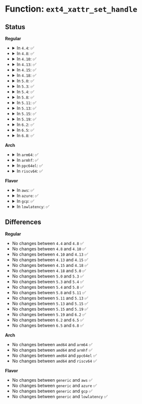 # Function: <code>ext4_xattr_set_handle</code>

## Status
<b>Regular</b>
<ul>
<li>
<details>
<summary>In <code>4.4</code>: ✅</summary>

```c
int ext4_xattr_set_handle(handle_t *handle, struct inode *inode, int name_index, const char *name, const void *value, size_t value_len, int flags);
```

**Collision:** Unique Global

**Inline:** No

**Transformation:** False

**Instances:**

```
In fs/ext4/xattr.c (ffffffff812de540)
Location: fs/ext4/xattr.c:1083
Inline: False
Direct callers:
  - fs/ext4/xattr.c:ext4_xattr_set
  - fs/ext4/acl.c:__ext4_set_acl
  - fs/ext4/xattr_security.c:ext4_initxattrs
```
**Symbols:**

```
ffffffff812de540-ffffffff812de976: ext4_xattr_set_handle (STB_GLOBAL)
```
</details>
</li>
<li>
<details>
<summary>In <code>4.8</code>: ✅</summary>

```c
int ext4_xattr_set_handle(handle_t *handle, struct inode *inode, int name_index, const char *name, const void *value, size_t value_len, int flags);
```

**Collision:** Unique Global

**Inline:** No

**Transformation:** False

**Instances:**

```
In fs/ext4/xattr.c (ffffffff8130e1a0)
Location: fs/ext4/xattr.c:1165
Inline: False
Direct callers:
  - fs/ext4/xattr.c:ext4_xattr_set
  - fs/ext4/acl.c:__ext4_set_acl
  - fs/ext4/xattr_security.c:ext4_initxattrs
```
**Symbols:**

```
ffffffff8130e1a0-ffffffff8130e666: ext4_xattr_set_handle (STB_GLOBAL)
```
</details>
</li>
<li>
<details>
<summary>In <code>4.10</code>: ✅</summary>

```c
int ext4_xattr_set_handle(handle_t *handle, struct inode *inode, int name_index, const char *name, const void *value, size_t value_len, int flags);
```

**Collision:** Unique Global

**Inline:** No

**Transformation:** False

**Instances:**

```
In fs/ext4/xattr.c (ffffffff81323f20)
Location: fs/ext4/xattr.c:1171
Inline: False
Direct callers:
  - fs/ext4/super.c:ext4_set_context
  - fs/ext4/super.c:ext4_set_context
  - fs/ext4/xattr.c:ext4_xattr_set
  - fs/ext4/acl.c:__ext4_set_acl
  - fs/ext4/xattr_security.c:ext4_initxattrs
```
**Symbols:**

```
ffffffff81323f20-ffffffff813243b0: ext4_xattr_set_handle (STB_GLOBAL)
```
</details>
</li>
<li>
<details>
<summary>In <code>4.13</code>: ✅</summary>

```c
int ext4_xattr_set_handle(handle_t *handle, struct inode *inode, int name_index, const char *name, const void *value, size_t value_len, int flags);
```

**Collision:** Unique Global

**Inline:** No

**Transformation:** False

**Instances:**

```
In fs/ext4/xattr.c (ffffffff8133db00)
Location: fs/ext4/xattr.c:2245
Inline: False
Direct callers:
  - fs/ext4/super.c:ext4_set_context
  - fs/ext4/super.c:ext4_set_context
  - fs/ext4/xattr.c:ext4_xattr_set
  - fs/ext4/acl.c:__ext4_set_acl
  - fs/ext4/xattr_security.c:ext4_initxattrs
```
**Symbols:**

```
ffffffff8133db00-ffffffff8133e092: ext4_xattr_set_handle (STB_GLOBAL)
```
</details>
</li>
<li>
<details>
<summary>In <code>4.15</code>: ✅</summary>

```c
int ext4_xattr_set_handle(handle_t *handle, struct inode *inode, int name_index, const char *name, const void *value, size_t value_len, int flags);
```

**Collision:** Unique Global

**Inline:** No

**Transformation:** False

**Instances:**

```
In fs/ext4/xattr.c (ffffffff813620e0)
Location: fs/ext4/xattr.c:2281
Inline: False
Direct callers:
  - fs/ext4/super.c:ext4_set_context
  - fs/ext4/super.c:ext4_set_context
  - fs/ext4/xattr.c:ext4_xattr_set
  - fs/ext4/acl.c:__ext4_set_acl
  - fs/ext4/xattr_security.c:ext4_initxattrs
```
**Symbols:**

```
ffffffff813620e0-ffffffff81362672: ext4_xattr_set_handle (STB_GLOBAL)
```
</details>
</li>
<li>
<details>
<summary>In <code>4.18</code>: ✅</summary>

```c
int ext4_xattr_set_handle(handle_t *handle, struct inode *inode, int name_index, const char *name, const void *value, size_t value_len, int flags);
```

**Collision:** Unique Global

**Inline:** No

**Transformation:** False

**Instances:**

```
In fs/ext4/xattr.c (ffffffff813908b0)
Location: fs/ext4/xattr.c:2297
Inline: False
Direct callers:
  - fs/ext4/super.c:ext4_set_context
  - fs/ext4/super.c:ext4_set_context
  - fs/ext4/xattr.c:ext4_xattr_set
  - fs/ext4/acl.c:__ext4_set_acl
  - fs/ext4/xattr_security.c:ext4_initxattrs
```
**Symbols:**

```
ffffffff813908b0-ffffffff81390e0f: ext4_xattr_set_handle (STB_GLOBAL)
```
</details>
</li>
<li>
<details>
<summary>In <code>5.0</code>: ✅</summary>

```c
int ext4_xattr_set_handle(handle_t *handle, struct inode *inode, int name_index, const char *name, const void *value, size_t value_len, int flags);
```

**Collision:** Unique Global

**Inline:** No

**Transformation:** False

**Instances:**

```
In fs/ext4/xattr.c (ffffffff813a9490)
Location: fs/ext4/xattr.c:2294
Inline: False
Direct callers:
  - fs/ext4/super.c:ext4_set_context
  - fs/ext4/super.c:ext4_set_context
  - fs/ext4/xattr.c:ext4_xattr_set
  - fs/ext4/acl.c:__ext4_set_acl
  - fs/ext4/xattr_security.c:ext4_initxattrs
```
**Symbols:**

```
ffffffff813a9490-ffffffff813a9a07: ext4_xattr_set_handle (STB_GLOBAL)
```
</details>
</li>
<li>
<details>
<summary>In <code>5.3</code>: ✅</summary>

```c
int ext4_xattr_set_handle(handle_t *handle, struct inode *inode, int name_index, const char *name, const void *value, size_t value_len, int flags);
```

**Collision:** Unique Global

**Inline:** No

**Transformation:** False

**Instances:**

```
In fs/ext4/xattr.c (ffffffff813d3a10)
Location: fs/ext4/xattr.c:2295
Inline: False
Direct callers:
  - fs/ext4/super.c:ext4_set_context
  - fs/ext4/super.c:ext4_set_context
  - fs/ext4/xattr.c:ext4_xattr_set
  - fs/ext4/acl.c:__ext4_set_acl
  - fs/ext4/xattr_security.c:ext4_initxattrs
```
**Symbols:**

```
ffffffff813d3a10-ffffffff813d3f8c: ext4_xattr_set_handle (STB_GLOBAL)
```
</details>
</li>
<li>
<details>
<summary>In <code>5.4</code>: ✅</summary>

```c
int ext4_xattr_set_handle(handle_t *handle, struct inode *inode, int name_index, const char *name, const void *value, size_t value_len, int flags);
```

**Collision:** Unique Global

**Inline:** No

**Transformation:** False

**Instances:**

```
In fs/ext4/xattr.c (ffffffff813ed0f0)
Location: fs/ext4/xattr.c:2295
Inline: False
Direct callers:
  - fs/ext4/super.c:ext4_set_context
  - fs/ext4/super.c:ext4_set_context
  - fs/ext4/xattr.c:ext4_xattr_set
  - fs/ext4/acl.c:__ext4_set_acl
  - fs/ext4/xattr_security.c:ext4_initxattrs
```
**Symbols:**

```
ffffffff813ed0f0-ffffffff813ed66c: ext4_xattr_set_handle (STB_GLOBAL)
```
</details>
</li>
<li>
<details>
<summary>In <code>5.8</code>: ✅</summary>

```c
int ext4_xattr_set_handle(handle_t *handle, struct inode *inode, int name_index, const char *name, const void *value, size_t value_len, int flags);
```

**Collision:** Unique Global

**Inline:** No

**Transformation:** False

**Instances:**

```
In fs/ext4/xattr.c (ffffffff8143a0a0)
Location: fs/ext4/xattr.c:2282
Inline: False
Direct callers:
  - fs/ext4/super.c:ext4_set_context
  - fs/ext4/super.c:ext4_set_context
  - fs/ext4/xattr.c:ext4_xattr_set
  - fs/ext4/acl.c:__ext4_set_acl
  - fs/ext4/xattr_security.c:ext4_initxattrs
```
**Symbols:**

```
ffffffff8143a0a0-ffffffff8143a617: ext4_xattr_set_handle (STB_GLOBAL)
```
</details>
</li>
<li>
<details>
<summary>In <code>5.11</code>: ✅</summary>

```c
int ext4_xattr_set_handle(handle_t *handle, struct inode *inode, int name_index, const char *name, const void *value, size_t value_len, int flags);
```

**Collision:** Unique Global

**Inline:** No

**Transformation:** False

**Instances:**

```
In fs/ext4/xattr.c (ffffffff81452bb0)
Location: fs/ext4/xattr.c:2286
Inline: False
Direct callers:
  - fs/ext4/super.c:ext4_set_context
  - fs/ext4/super.c:ext4_set_context
  - fs/ext4/xattr.c:ext4_xattr_set
  - fs/ext4/acl.c:__ext4_set_acl
  - fs/ext4/xattr_security.c:ext4_initxattrs
```
**Symbols:**

```
ffffffff81452bb0-ffffffff81453181: ext4_xattr_set_handle (STB_GLOBAL)
```
</details>
</li>
<li>
<details>
<summary>In <code>5.13</code>: ✅</summary>

```c
int ext4_xattr_set_handle(handle_t *handle, struct inode *inode, int name_index, const char *name, const void *value, size_t value_len, int flags);
```

**Collision:** Unique Global

**Inline:** No

**Transformation:** False

**Instances:**

```
In fs/ext4/xattr.c (ffffffff814583e0)
Location: fs/ext4/xattr.c:2286
Inline: False
Direct callers:
  - fs/ext4/super.c:ext4_set_context
  - fs/ext4/super.c:ext4_set_context
  - fs/ext4/xattr.c:ext4_xattr_set
  - fs/ext4/acl.c:__ext4_set_acl
  - fs/ext4/xattr_security.c:ext4_initxattrs
```
**Symbols:**

```
ffffffff814583e0-ffffffff814589ec: ext4_xattr_set_handle (STB_GLOBAL)
```
</details>
</li>
<li>
<details>
<summary>In <code>5.15</code>: ✅</summary>

```c
int ext4_xattr_set_handle(handle_t *handle, struct inode *inode, int name_index, const char *name, const void *value, size_t value_len, int flags);
```

**Collision:** Unique Global

**Inline:** No

**Transformation:** False

**Instances:**

```
In fs/ext4/xattr.c (ffffffff814ac4e0)
Location: fs/ext4/xattr.c:2269
Inline: False
Direct callers:
  - fs/ext4/super.c:ext4_set_context
  - fs/ext4/super.c:ext4_set_context
  - fs/ext4/xattr.c:ext4_xattr_set
  - fs/ext4/acl.c:__ext4_set_acl
  - fs/ext4/xattr_security.c:ext4_initxattrs
```
**Symbols:**

```
ffffffff814ac4e0-ffffffff814acafb: ext4_xattr_set_handle (STB_GLOBAL)
```
</details>
</li>
<li>
<details>
<summary>In <code>5.19</code>: ✅</summary>

```c
int ext4_xattr_set_handle(handle_t *handle, struct inode *inode, int name_index, const char *name, const void *value, size_t value_len, int flags);
```

**Collision:** Unique Global

**Inline:** No

**Transformation:** False

**Instances:**

```
In fs/ext4/xattr.c (ffffffff81534490)
Location: fs/ext4/xattr.c:2284
Inline: False
Direct callers:
  - fs/ext4/xattr.c:ext4_xattr_set
  - fs/ext4/acl.c:__ext4_set_acl
  - fs/ext4/xattr_security.c:ext4_initxattrs
  - fs/ext4/crypto.c:ext4_set_context
  - fs/ext4/crypto.c:ext4_set_context
```
**Symbols:**

```
ffffffff81534490-ffffffff81534ac1: ext4_xattr_set_handle (STB_GLOBAL)
```
</details>
</li>
<li>
<details>
<summary>In <code>6.2</code>: ✅</summary>

```c
int ext4_xattr_set_handle(handle_t *handle, struct inode *inode, int name_index, const char *name, const void *value, size_t value_len, int flags);
```

**Collision:** Unique Global

**Inline:** No

**Transformation:** False

**Instances:**

```
In fs/ext4/xattr.c (ffffffff815d29b0)
Location: fs/ext4/xattr.c:2303
Inline: False
Direct callers:
  - fs/ext4/xattr.c:ext4_xattr_set
  - fs/ext4/acl.c:__ext4_set_acl
  - fs/ext4/xattr_security.c:ext4_initxattrs
  - fs/ext4/crypto.c:ext4_set_context
  - fs/ext4/crypto.c:ext4_set_context
```
**Symbols:**

```
ffffffff815d29b0-ffffffff815d2fee: ext4_xattr_set_handle (STB_GLOBAL)
```
</details>
</li>
<li>
<details>
<summary>In <code>6.5</code>: ✅</summary>

```c
int ext4_xattr_set_handle(handle_t *handle, struct inode *inode, int name_index, const char *name, const void *value, size_t value_len, int flags);
```

**Collision:** Unique Global

**Inline:** No

**Transformation:** False

**Instances:**

```
In fs/ext4/xattr.c (ffffffff8160a4c0)
Location: fs/ext4/xattr.c:2346
Inline: False
Direct callers:
  - fs/ext4/xattr.c:ext4_xattr_set
  - fs/ext4/acl.c:__ext4_set_acl
  - fs/ext4/xattr_security.c:ext4_initxattrs
  - fs/ext4/crypto.c:ext4_set_context
  - fs/ext4/crypto.c:ext4_set_context
```
**Symbols:**

```
ffffffff8160a4c0-ffffffff8160ab5d: ext4_xattr_set_handle (STB_GLOBAL)
```
</details>
</li>
<li>
<details>
<summary>In <code>6.8</code>: ✅</summary>

```c
int ext4_xattr_set_handle(handle_t *handle, struct inode *inode, int name_index, const char *name, const void *value, size_t value_len, int flags);
```

**Collision:** Unique Global

**Inline:** No

**Transformation:** False

**Instances:**

```
In fs/ext4/xattr.c (ffffffff81643270)
Location: fs/ext4/xattr.c:2346
Inline: False
Direct callers:
  - fs/ext4/xattr.c:ext4_xattr_set
  - fs/ext4/acl.c:__ext4_set_acl
  - fs/ext4/xattr_security.c:ext4_initxattrs
  - fs/ext4/crypto.c:ext4_set_context
  - fs/ext4/crypto.c:ext4_set_context
```
**Symbols:**

```
ffffffff81643270-ffffffff81643919: ext4_xattr_set_handle (STB_GLOBAL)
```
</details>
</li>
</ul>
<b>Arch</b>
<ul>
<li>
<details>
<summary>In <code>arm64</code>: ✅</summary>

```c
int ext4_xattr_set_handle(handle_t *handle, struct inode *inode, int name_index, const char *name, const void *value, size_t value_len, int flags);
```

**Collision:** Unique Global

**Inline:** No

**Transformation:** False

**Instances:**

```
In fs/ext4/xattr.c (ffff8000104c5d98)
Location: fs/ext4/xattr.c:2295
Inline: False
Direct callers:
  - fs/ext4/super.c:ext4_set_context
  - fs/ext4/super.c:ext4_set_context
  - fs/ext4/xattr.c:ext4_xattr_set
  - fs/ext4/acl.c:__ext4_set_acl
  - fs/ext4/xattr_security.c:ext4_initxattrs
```
**Symbols:**

```
ffff8000104c5d98-ffff8000104c62bc: ext4_xattr_set_handle (STB_GLOBAL)
```
</details>
</li>
<li>
<details>
<summary>In <code>armhf</code>: ✅</summary>

```c
int ext4_xattr_set_handle(handle_t *handle, struct inode *inode, int name_index, const char *name, const void *value, size_t value_len, int flags);
```

**Collision:** Unique Global

**Inline:** No

**Transformation:** False

**Instances:**

```
In fs/ext4/xattr.c (c0689da8)
Location: fs/ext4/xattr.c:2295
Inline: False
Direct callers:
  - fs/ext4/super.c:ext4_set_context
  - fs/ext4/super.c:ext4_set_context
  - fs/ext4/xattr.c:ext4_xattr_set
  - fs/ext4/acl.c:__ext4_set_acl
  - fs/ext4/xattr_security.c:ext4_initxattrs
```
**Symbols:**

```
c0689da8-c068a2dc: ext4_xattr_set_handle (STB_GLOBAL)
```
</details>
</li>
<li>
<details>
<summary>In <code>ppc64el</code>: ✅</summary>

```c
int ext4_xattr_set_handle(handle_t *handle, struct inode *inode, int name_index, const char *name, const void *value, size_t value_len, int flags);
```

**Collision:** Unique Global

**Inline:** No

**Transformation:** False

**Instances:**

```
In fs/ext4/xattr.c (c0000000005fe190)
Location: fs/ext4/xattr.c:2295
Inline: False
Direct callers:
  - fs/ext4/super.c:ext4_set_context
  - fs/ext4/super.c:ext4_set_context
  - fs/ext4/xattr.c:ext4_xattr_set
  - fs/ext4/acl.c:__ext4_set_acl
  - fs/ext4/acl.c:__ext4_set_acl
  - fs/ext4/xattr_security.c:ext4_initxattrs
```
**Symbols:**

```
c0000000005fe190-c0000000005fe87c: ext4_xattr_set_handle (STB_GLOBAL)
```
</details>
</li>
<li>
<details>
<summary>In <code>riscv64</code>: ✅</summary>

```c
int ext4_xattr_set_handle(handle_t *handle, struct inode *inode, int name_index, const char *name, const void *value, size_t value_len, int flags);
```

**Collision:** Unique Global

**Inline:** No

**Transformation:** False

**Instances:**

```
In fs/ext4/xattr.c (ffffffe00034038c)
Location: fs/ext4/xattr.c:2295
Inline: False
Direct callers:
  - fs/ext4/super.c:ext4_set_context
  - fs/ext4/super.c:ext4_set_context
  - fs/ext4/xattr.c:ext4_xattr_set
  - fs/ext4/acl.c:__ext4_set_acl
  - fs/ext4/xattr_security.c:ext4_initxattrs
```
**Symbols:**

```
ffffffe00034038c-ffffffe00034081a: ext4_xattr_set_handle (STB_GLOBAL)
```
</details>
</li>
</ul>
<b>Flavor</b>
<ul>
<li>
<details>
<summary>In <code>aws</code>: ✅</summary>

```c
int ext4_xattr_set_handle(handle_t *handle, struct inode *inode, int name_index, const char *name, const void *value, size_t value_len, int flags);
```

**Collision:** Unique Global

**Inline:** No

**Transformation:** False

**Instances:**

```
In fs/ext4/xattr.c (ffffffff813e56d0)
Location: fs/ext4/xattr.c:2295
Inline: False
Direct callers:
  - fs/ext4/super.c:ext4_set_context
  - fs/ext4/super.c:ext4_set_context
  - fs/ext4/xattr.c:ext4_xattr_set
  - fs/ext4/acl.c:__ext4_set_acl
  - fs/ext4/xattr_security.c:ext4_initxattrs
```
**Symbols:**

```
ffffffff813e56d0-ffffffff813e5c4c: ext4_xattr_set_handle (STB_GLOBAL)
```
</details>
</li>
<li>
<details>
<summary>In <code>azure</code>: ✅</summary>

```c
int ext4_xattr_set_handle(handle_t *handle, struct inode *inode, int name_index, const char *name, const void *value, size_t value_len, int flags);
```

**Collision:** Unique Global

**Inline:** No

**Transformation:** False

**Instances:**

```
In fs/ext4/xattr.c (ffffffff813d6150)
Location: fs/ext4/xattr.c:2295
Inline: False
Direct callers:
  - fs/ext4/super.c:ext4_set_context
  - fs/ext4/super.c:ext4_set_context
  - fs/ext4/xattr.c:ext4_xattr_set
  - fs/ext4/acl.c:__ext4_set_acl
  - fs/ext4/xattr_security.c:ext4_initxattrs
```
**Symbols:**

```
ffffffff813d6150-ffffffff813d66cc: ext4_xattr_set_handle (STB_GLOBAL)
```
</details>
</li>
<li>
<details>
<summary>In <code>gcp</code>: ✅</summary>

```c
int ext4_xattr_set_handle(handle_t *handle, struct inode *inode, int name_index, const char *name, const void *value, size_t value_len, int flags);
```

**Collision:** Unique Global

**Inline:** No

**Transformation:** False

**Instances:**

```
In fs/ext4/xattr.c (ffffffff813e2a50)
Location: fs/ext4/xattr.c:2295
Inline: False
Direct callers:
  - fs/ext4/super.c:ext4_set_context
  - fs/ext4/super.c:ext4_set_context
  - fs/ext4/xattr.c:ext4_xattr_set
  - fs/ext4/acl.c:__ext4_set_acl
  - fs/ext4/xattr_security.c:ext4_initxattrs
```
**Symbols:**

```
ffffffff813e2a50-ffffffff813e2fcc: ext4_xattr_set_handle (STB_GLOBAL)
```
</details>
</li>
<li>
<details>
<summary>In <code>lowlatency</code>: ✅</summary>

```c
int ext4_xattr_set_handle(handle_t *handle, struct inode *inode, int name_index, const char *name, const void *value, size_t value_len, int flags);
```

**Collision:** Unique Global

**Inline:** No

**Transformation:** False

**Instances:**

```
In fs/ext4/xattr.c (ffffffff813f7e60)
Location: fs/ext4/xattr.c:2295
Inline: False
Direct callers:
  - fs/ext4/super.c:ext4_set_context
  - fs/ext4/super.c:ext4_set_context
  - fs/ext4/xattr.c:ext4_xattr_set
  - fs/ext4/acl.c:__ext4_set_acl
  - fs/ext4/xattr_security.c:ext4_initxattrs
```
**Symbols:**

```
ffffffff813f7e60-ffffffff813f83dc: ext4_xattr_set_handle (STB_GLOBAL)
```
</details>
</li>
</ul>

## Differences
<b>Regular</b>
<ul>
<li>
No changes between <code>4.4</code> and <code>4.8</code> ✅
</li>
<li>
No changes between <code>4.8</code> and <code>4.10</code> ✅
</li>
<li>
No changes between <code>4.10</code> and <code>4.13</code> ✅
</li>
<li>
No changes between <code>4.13</code> and <code>4.15</code> ✅
</li>
<li>
No changes between <code>4.15</code> and <code>4.18</code> ✅
</li>
<li>
No changes between <code>4.18</code> and <code>5.0</code> ✅
</li>
<li>
No changes between <code>5.0</code> and <code>5.3</code> ✅
</li>
<li>
No changes between <code>5.3</code> and <code>5.4</code> ✅
</li>
<li>
No changes between <code>5.4</code> and <code>5.8</code> ✅
</li>
<li>
No changes between <code>5.8</code> and <code>5.11</code> ✅
</li>
<li>
No changes between <code>5.11</code> and <code>5.13</code> ✅
</li>
<li>
No changes between <code>5.13</code> and <code>5.15</code> ✅
</li>
<li>
No changes between <code>5.15</code> and <code>5.19</code> ✅
</li>
<li>
No changes between <code>5.19</code> and <code>6.2</code> ✅
</li>
<li>
No changes between <code>6.2</code> and <code>6.5</code> ✅
</li>
<li>
No changes between <code>6.5</code> and <code>6.8</code> ✅
</li>
</ul>
<b>Arch</b>
<ul>
<li>
No changes between <code>amd64</code> and <code>arm64</code> ✅
</li>
<li>
No changes between <code>amd64</code> and <code>armhf</code> ✅
</li>
<li>
No changes between <code>amd64</code> and <code>ppc64el</code> ✅
</li>
<li>
No changes between <code>amd64</code> and <code>riscv64</code> ✅
</li>
</ul>
<b>Flavor</b>
<ul>
<li>
No changes between <code>generic</code> and <code>aws</code> ✅
</li>
<li>
No changes between <code>generic</code> and <code>azure</code> ✅
</li>
<li>
No changes between <code>generic</code> and <code>gcp</code> ✅
</li>
<li>
No changes between <code>generic</code> and <code>lowlatency</code> ✅
</li>
</ul>
